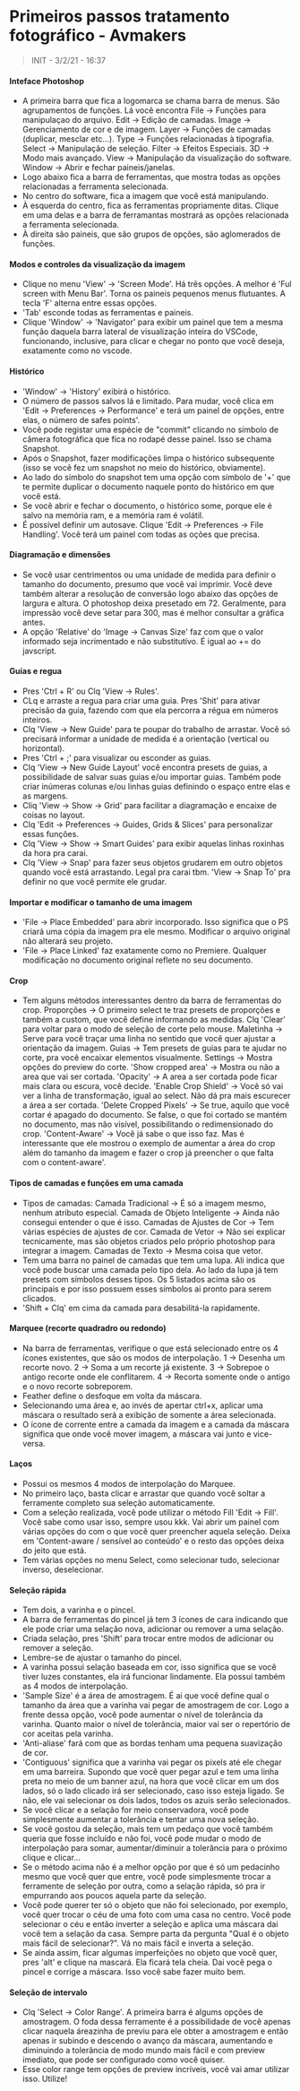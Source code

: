 # Primeiros passos tratamento fotográfico - Avmakers
> INIT - 3/2/21 - 16:37
#### Inteface Photoshop
- A primeira barra que fica a logomarca se chama barra de menus. São agrupamentos de funções. Lá você encontra
    File -> Funções para manipulaçao do arquivo.
    Edit -> Edição de camadas.
    Image -> Gerenciamento de cor e de imagem.
    Layer -> Funções de camadas (duplicar, mesclar etc...).
    Type -> Funções relacionadas à tipografia.
    Select -> Manipulação de seleção.
    Filter -> Efeitos Especiais.
    3D -> Modo mais avançado.
    View ->  Manipulação da visualização do software.
    Window -> Abrir e fechar paineis/janelas.
- Logo abaixo fica a barra de ferramentas, que mostra todas as opções relacionadas a ferramenta selecionada.
- No centro do software, fica a imagem que você está manipulando.
- À esquerda do centro, fica as ferramentas propriamente ditas. Clique em uma delas e a barra de ferramantas mostrará as opções relacionada a ferramenta selecionada.
- À direita são paineis, que são grupos de opções, são aglomerados de funções.

#### Modos e controles da visualização da imagem
- Clique no menu 'View' -> 'Screen Mode'. Há três opções. A melhor é 'Ful screen with Menu Bar'. Torna os paineis pequenos menus flutuantes. A tecla 'F' alterna entre essas opções.
- 'Tab' esconde todas as ferramentas e paineis.
- Clique 'Window' -> 'Navigator' para exibir um painel que tem a mesma função daquela barra lateral de visualização inteira do VSCode, funcionando, inclusive, para clicar e chegar no ponto que você deseja, exatamente como no vscode.

#### Histórico
- 'Window' -> 'History' exibirá o histórico.
- O número de passos salvos lá e limitado. Para mudar, você clica em 'Edit -> Preferences -> Performance' e terá um painel de opções, entre elas, o número de safes points'.
- Você pode registar uma espécie de "commit" clicando no símbolo de câmera fotográfica que fica no rodapé desse painel. Isso se chama Snapshot.
- Após o Snapshot, fazer modificações limpa o histórico subsequente (isso se você fez um snapshot no meio do histórico, obviamente).
- Ao lado do símbolo do snapshot tem uma opção com símbolo de '+' que te permite duplicar o documento naquele ponto do histórico em que você está.
- Se você abrir e fechar o documento, o histórico some, porque ele é salvo na memória ram, e a memória ram é volátil.
- É possível definir um autosave. Clique 'Edit -> Preferences -> File Handling'. Você terá um painel com todas as oções que precisa.

#### Diagramação e dimensões
- Se você usar centrimentos ou uma unidade de medida para definir o tamanho do documento, presumo que você vai imprimir. Você deve também alterar a resolução de conversão logo abaixo das opções de largura e altura. O photoshop deixa presetado em 72. Geralmente, para impressão você deve setar para 300, mas é melhor consultar a gráfica antes.
- A opção 'Relative' do 'Image -> Canvas Size' faz com que o valor informado seja incrimentado e não substitutívo. É igual ao += do javscript.

#### Guias e regua
- Pres 'Ctrl + R' ou Clq 'View -> Rules'.
- CLq e arraste a regua para criar uma guia. Pres 'Shit' para ativar precisão da guia, fazendo com que ela percorra a régua em números inteiros.
- Clq 'View -> New Guide' para te poupar do trabalho de arrastar. Você só precisará informar a unidade de medida é a orientação (vertical ou horizontal).
- Pres 'Ctrl + ;' para visualizar ou esconder as guias.
- Clq 'View -> New Guide Layout' você encontra presets de guias, a possibilidade de salvar suas guias e/ou importar guias. Também pode criar inúmeras colunas e/ou linhas guias definindo o espaço entre elas e as margens.
- Cliq 'View -> Show -> Grid' para facilitar a diagramação e encaixe de coisas no layout.
- Clq 'Edit -> Preferences -> Guides, Grids & Slices' para personalizar essas funções.
- Clq 'View -> Show -> Smart Guides' para exibir aquelas linhas roxinhas da hora pra carai.
- Clq 'View -> Snap' para fazer seus objetos grudarem em outro objetos quando você está arrastando. Legal pra carai tbm. 'View -> Snap To' pra definir no que você permite ele grudar.

#### Importar e modificar o tamanho de uma imagem
- 'File -> Place Embedded' para abrir incorporado. Isso significa que o PS criará uma cópia da imagem pra ele mesmo. Modificar o arquivo original não alterará seu projeto.
- 'File -> Place Linked' faz exatamente como no Premiere. Qualquer modificação no documento original reflete no seu documento.

#### Crop
- Tem alguns métodos interessantes dentro da barra de ferramentas do crop.
    Proporções -> O primeiro select te traz presets de proporções e também a custom, que você define informando as medidas. Clq 'Clear' para voltar para o modo de seleção de corte pelo mouse.
    Maletinha -> Serve para você traçar uma linha no sentido que você quer ajustar a orientação da imagem.
    Guias -> Tem presets de guias para te ajudar no corte, pra você encaixar elementos visualmente.
    Settings -> Mostra opções do preview do corte.
            'Show cropped area' -> Mostra ou não a area que vai ser cortada.
            'Opacity' -> A area a ser cortada pode ficar mais clara ou escura, você decide.
            'Enable Crop Shield' -> Você só vai ver a linha de transformação, igual ao select. Não dá pra mais escurecer a área a ser cortada.
    'Delete Cropped Pixels' -> Se true, aquilo que você cortar é apagado do documento. Se false, o que foi cortado se mantém no documento, mas não visível, possibilitando o redimensionado do crop.
    'Content-Aware' -> Você já sabe o que isso faz. Mas é interessante que ele mostrou o exemplo de aumentar a área do crop além do tamanho da imagem e fazer o crop já preencher o que falta com o content-aware'.

#### Tipos de camadas e funções em uma camada
- Tipos de camadas:
    Camada Tradicional -> É só a imagem mesmo, nenhum atributo especial.
    Camada de Objeto Inteligente -> Ainda não consegui entender o que é isso.
    Camadas de Ajustes de Cor -> Tem várias espécies de ajustes de cor.
    Camada de Vetor -> Não sei explicar tecnicamente, mas são objetos criados pelo próprio photoshop para integrar a imagem.
    Camadas de Texto -> Mesma coisa que vetor.
- Tem uma barra no painel de camadas que tem uma lupa. Ali indica que você pode buscar uma camada pelo tipo dela. Ao lado da lupa já tem presets com símbolos desses tipos. Os 5 listados acima são os principais e por isso possuem esses símbolos ai pronto para serem clicados.
- 'Shift + Clq' em cima da camada para desabilitá-la rapidamente.

#### Marquee (recorte quadradro ou redondo)
- Na barra de ferramentas, verifique o que está selecionado entre os 4 ícones existentes, que são os modos de interpolação.
    1 -> Desenha um recorte novo.
    2 -> Soma a um recorte já existente.
    3 -> Sobrepoe o antigo recorte onde ele conflitarem.
    4 -> Recorta somente onde o antigo e o novo recorte sobreporem.
- Feather define o desfoque em volta da máscara.
- Selecionando uma área e, ao invés de apertar ctrl+x, aplicar uma máscara o resultado será a exibição de somente a área selecionada.
- O ícone de corrente entre a camada da imagem e a camada da máscara significa que onde você mover imagem, a máscara vai junto e vice-versa.

#### Laços
- Possui os mesmos 4 modos de interpolação do Marquee.
- No primeiro laço, basta clicar e arrastar que quando você soltar a ferramente completo sua seleção automaticamente.
- Com a seleção realizada, você pode utilizar o método Fill 'Edit -> Fill'. Você sabe como usar isso, sempre usou kkk. Vai abrir um painel com várias opções do com o que você quer preencher aquela seleção. Deixa em 'Content-aware / sensível ao conteúdo' e o resto das opções deixa do jeito que está.
- Tem várias opções no menu Select, como selecionar tudo, selecionar inverso, deselecionar.

#### Seleção rápida
- Tem dois, a varinha e o pincel.
- A barra de ferramentas do pincel já tem 3 ícones de cara indicando que ele pode criar uma selação nova, adicionar ou remover a uma selação.
- Criada selação, pres 'Shift' para trocar entre modos de adicionar ou remover a seleção.
- Lembre-se de ajustar o tamanho do pincel.
- A varinha possui selação baseada em cor, isso significa que se você tiver luzes constantes, ela irá funcionar lindamente. Ela possui também as 4 modos de interpolação.
- 'Sample Size' é a área de amostragem. É ai que você define qual o tamanho da área que a varinha vai pegar de amostragem de cor. Logo a frente dessa opção, você pode aumentar o nível de tolerância da varinha. Quanto maior o nível de tolerância, maior vai ser o repertório de cor aceitas pela varinha.
- 'Anti-aliase' fará com que as bordas tenham uma pequena suavização de cor.
- 'Contiguous' significa que a varinha vai pegar os pixels até ele chegar em uma barreira. Supondo que você quer pegar azul e tem uma linha preta no meio de um banner azul, na hora que você clicar em um dos lados, só o lado clicado irá ser selecionado, caso isso esteja ligado. Se não, ele vai selecionar os dois lados, todos os azuis serão selecionados.
- Se você clicar e a selação for meio conservadora, você pode simplesmente aumentar a tolerância e tentar uma nova seleção. 
- Se você gostou da seleção, mais tem um pedaço que você também queria que fosse incluído e não foi, você pode mudar o modo de interpolação para somar, aumentar/diminuir a tolerância para o próximo clique e clicar...
- Se o método acima não é a melhor opção por que é só um pedacinho mesmo que você quer que entre, você pode simplesmente trocar a ferramente de seleção por outra, como a selação rápida, só pra ir empurrando aos poucos aquela parte da seleção.
- Você pode querer ter só o objeto que não foi selecionado, por exemplo, você quer trocar o céu de uma foto com uma casa no centro. Você pode selecionar o céu e então inverter a seleção e aplica uma máscara dai você tem a selação da casa. Sempre parta da pergunta "Qual é o objeto mais fácil de selecionar?". Vá no mais fácil e inverta a seleção.
- Se ainda assim, ficar algumas imperfeições no objeto que você quer, pres 'alt' e clique na mascará. Ela ficará tela cheia. Dai você pega o pincel e corrige a máscara. Isso você sabe fazer muito bem.

#### Seleção de intervalo
- Clq 'Select -> Color Range'. A primeira barra é algums opções de amostragem. O foda dessa ferramente é a possibilidade de você apenas clicar naquela áreazinha de previu para ele obter a amostragem e então apenas ir subindo e descendo o avanço da máscara, aumentando e diminuindo a tolerância de modo mundo mais fácil e com preview imediato, que pode ser configurado como você quiser.
- Esse color range tem opções de preview incríveis, você vai amar utilizar isso. Utilize!